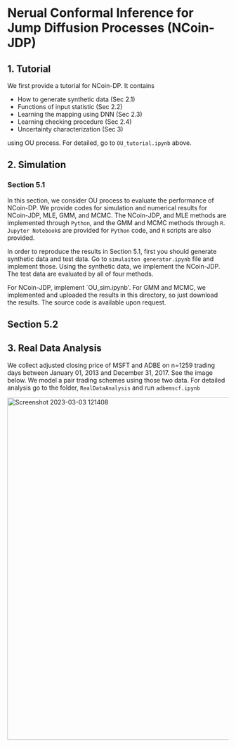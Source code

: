 # Nerual Conformal Inference for Jump Diffusion Processes (NCoin-JDP)
## 1. Tutorial
We first provide a tutorial for NCoin-DP. It contains

- How to generate synthetic data (Sec 2.1)
- Functions of input statistic (Sec 2.2)
- Learning the mapping using DNN (Sec 2.3)
- Learning checking procedure (Sec 2.4)
- Uncertainty characterization (Sec 3)

using OU process. For detailed, go to `OU_tutorial.ipynb` above.


## 2. Simulation
### Section 5.1
In this section, we consider OU process to evaluate the performance of NCoin-DP. We provide codes for simulation and numerical results for NCoin-JDP, MLE, GMM, and MCMC. The NCoin-JDP, and MLE methods are implemented through `Python`, and the GMM and MCMC methods through `R`. `Jupyter Notebook`s are provided for `Python` code, and `R` scripts are also provided.

In order to reproduce the results in Section 5.1, first you should generate synthetic data and test data. Go to `simulaiton generator.ipynb` file and implement those. Using the synthetic data, we implement the NCoin-JDP. The test data are evaluated by all of four methods.

For NCoin-JDP, implement `OU_sim.ipynb'. For GMM and MCMC, we implemented and uploaded the results in this directory, so just download the results. The source code is available upon request.

## Section 5.2


## 3. Real Data Analysis
We collect adjusted closing price of MSFT and ADBE on n=1259 trading days between January 01, 2013 and December 31, 2017. See the image below. We model a pair trading schemes using those two data. For detailed analysis go to the folder, `RealDataAnalysis` and run `adbemscf.ipynb`


<img width="779" alt="Screenshot 2023-03-03 121408" src="https://user-images.githubusercontent.com/126707827/222784718-b72d35a1-33b0-44d3-bb47-769b1282e57f.png">
